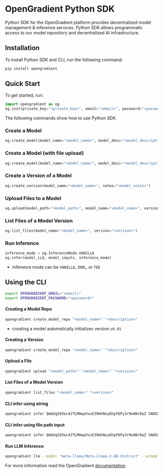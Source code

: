 # OpenGradient Python SDK
Python SDK for the OpenGradient platform provides decentralized model management & inference services. Python SDK allows programmatic access to our model repository and decentralized AI infrastructure. 

## Installation

To install Python SDK and CLI, run the following command:
```python
pip install opengradient
```

## Quick Start

To get started, run:

```python
import opengradient as og
og.init(private_key="<private_key>", email="<email>", password="<password>")
```

The following commands show how to use Python SDK.

### Create a Model
```python
og.create_model(model_name="<model_name>", model_desc="<model_description>")
```

### Create a Model (with file upload)
```python
og.create_model(model_name="<model_name>", model_desc="<model_description>", model_path="<model_path>")
```

### Create a Version of a Model
```python
og.create_version(model_name="<model_name>", notes="<model_notes>")
```

### Upload Files to a Model
```python
og.upload(model_path="<model_path>", model_name="<model_name>", version="<version>")
```

### List Files of a Model Version
```python
og.list_files(model_name="<model_name>", version="<version>")
```

### Run Inference
```python
inference_mode = og.InferenceMode.VANILLA
og.infer(model_cid, model_inputs, inference_mode)
```
 - inference mode can be `VANILLA`, `ZKML`, or `TEE`


## Using the CLI

```bash
export OPENGRADIENT_EMAIL="<email>"
export OPENGRADIENT_PASSWORD="<password>"
```

#### Creating a Model Repo
```bash
opengradient create_model_repo "<model_name>" "<description>" 
```
- creating a model automatically initializes version `v0.01`

#### Creating a Version
```bash
opengradient create_model_repo "<model_name>" "<description>" 
```

#### Upload a File
```bash
opengradient upload "<model_path>" "<model_name>" "<version>" 
```

#### List Files of a Model Version
```bash
opengradient list_files "<model_name>" "<version>"
```

####  CLI infer using string 
```bash
opengradient infer QmbUqS93oc4JTLMHwpVxsE39mhNxy6hpf6Py3r9oANr8aZ VANILLA '{"num_input1":[1.0, 2.0, 3.0], "num_input2":10, "str_input1":["hello", "ONNX"], "str_input2":" world"}'
```

#### CLI infer using file path input
```bash
opengradient infer QmbUqS93oc4JTLMHwpVxsE39mhNxy6hpf6Py3r9oANr8aZ VANILLA --input_file input.json
```

#### Run LLM Inference
```bash
opengradient llm --model "meta-llama/Meta-Llama-3-8B-Instruct" --prompt "Translate to French: Hello, how are you?" --max-tokens 50 --temperature 0.7
```

For more information read the OpenGradient [documentation](https://docs.opengradient.ai/).